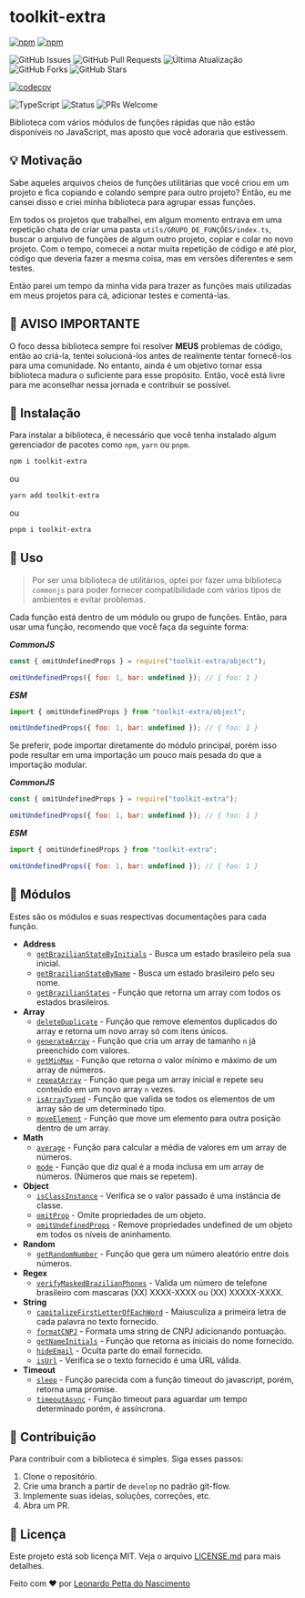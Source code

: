 
# toolkit-extra

[![npm](https://img.shields.io/npm/v/toolkit-extra)](https://www.npmjs.com/package/toolkit-extra)
[![npm](https://img.shields.io/npm/dm/toolkit-extra)](https://www.npmjs.com/package/toolkit-extra)

![GitHub Issues](https://img.shields.io/github/issues/leonardopn/toolkit-extra)
![GitHub Pull Requests](https://img.shields.io/github/issues-pr/leonardopn/toolkit-extra)
![Última Atualização](https://img.shields.io/github/last-commit/leonardopn/toolkit-extra)
![GitHub Forks](https://img.shields.io/github/forks/leonardopn/toolkit-extra)
![GitHub Stars](https://img.shields.io/github/stars/leonardopn/toolkit-extra)

[![codecov](https://codecov.io/gh/leonardopn/toolkit-extra/graph/badge.svg?token=SW854GY5YU)](https://codecov.io/gh/leonardopn/toolkit-extra)

![TypeScript](https://badgen.net/npm/types/toolkit-extra)
![Status](https://img.shields.io/badge/status-stable-brightgreen.svg)
![PRs Welcome](https://img.shields.io/badge/PRs-welcome-brightgreen.svg)

Biblioteca com vários módulos de funções rápidas que não estão disponíveis no JavaScript, mas aposto que você adoraria que estivessem.

## :bulb: Motivação

Sabe aqueles arquivos cheios de funções utilitárias que você criou em um projeto e fica copiando e colando sempre para outro projeto? Então, eu me cansei disso e criei minha biblioteca para agrupar essas funções.

Em todos os projetos que trabalhei, em algum momento entrava em uma repetição chata de criar uma pasta `utils/GRUPO_DE_FUNÇÕES/index.ts`, buscar o arquivo de funções de algum outro projeto, copiar e colar no novo projeto. Com o tempo, comecei a notar muita repetição de código e até pior, código que deveria fazer a mesma coisa, mas em versões diferentes e sem testes.

Então parei um tempo da minha vida para trazer as funções mais utilizadas em meus projetos para cá, adicionar testes e comentá-las.

## :mega: AVISO IMPORTANTE

O foco dessa biblioteca sempre foi resolver **MEUS** problemas de código, então ao criá-la, tentei solucioná-los antes de realmente tentar fornecê-los para uma comunidade. No entanto, ainda é um objetivo tornar essa biblioteca madura o suficiente para esse propósito. Então, você está livre para me aconselhar nessa jornada e contribuir se possível.

## :minidisc: Instalação

Para instalar a biblioteca, é necessário que você tenha instalado algum gerenciador de pacotes como `npm`, `yarn` ou `pnpm`.

```bash
npm i toolkit-extra 
```

ou

```bash
yarn add toolkit-extra
```

ou

```bash
pnpm i toolkit-extra
```

## :tada: Uso

>Por ser uma biblioteca de utilitários, optei por fazer uma biblioteca `commonjs` para poder fornecer compatibilidade com vários tipos de ambientes e evitar problemas.

Cada função está dentro de um módulo ou grupo de funções. Então, para usar uma função, recomendo que você faça da seguinte forma:

***CommonJS***

```javascript
const { omitUndefinedProps } = require("toolkit-extra/object");

omitUndefinedProps({ foo: 1, bar: undefined }); // { foo: 1 }
```

***ESM***

```javascript
import { omitUndefinedProps } from "toolkit-extra/object";

omitUndefinedProps({ foo: 1, bar: undefined }); // { foo: 1 }
```

Se preferir, pode importar diretamente do módulo principal, porém isso pode resultar em uma importação um pouco mais pesada do que a importação modular.

***CommonJS***

```javascript
const { omitUndefinedProps } = require("toolkit-extra");

omitUndefinedProps({ foo: 1, bar: undefined }); // { foo: 1 }
```

***ESM***

```javascript
import { omitUndefinedProps } from "toolkit-extra";

omitUndefinedProps({ foo: 1, bar: undefined }); // { foo: 1 }
```

## :mag_right: Módulos

Estes são os módulos e suas respectivas documentações para cada função.

- **Address**
  - [`getBrazilianStateByInitials`](./src/docs/getBrazilianStateByInitials.md) - Busca um estado brasileiro pela sua inicial.
  - [`getBrazilianStateByName`](./src/docs/getBrazilianStateByName.md) - Busca um estado brasileiro pelo seu nome.
  - [`getBrazilianStates`](./src/docs/getBrazilianStates.md) - Função que retorna um array com todos os estados brasileiros.
- **Array**
  - [`deleteDuplicate`](./src/docs/deleteDuplicate.md) - Função que remove elementos duplicados do array e retorna um novo array só com itens únicos.
  - [`generateArray`](./src/docs/generateArray.md) - Função que cria um array de tamanho `n` já preenchido com valores.
  - [`getMinMax`](./src/docs/getMinMax.md) - Função que retorna o valor mínimo e máximo de um array de números.
  - [`repeatArray`](./src/docs/repeatArray.md) - Função que pega um array inicial e repete seu conteúdo em um novo array `n` vezes.
  - [`isArrayTyped`](./src/docs/isArrayTyped.md) - Função que valida se todos os elementos de um array são de um determinado tipo.
  - [`moveElement`](./src/docs/moveElement.md) - Função que move um elemento para outra posição dentro de um array.
- **Math**
  - [`average`](./src/docs/average.md) - Função para calcular a média de valores em um array de números.
  - [`mode`](./src/docs/mode.md) - Função que diz qual é a moda inclusa em um array de números. (Números que mais se repetem).
- **Object**
  - [`isClassInstance`](./src/docs/isClassInstance.md) - Verifica se o valor passado é uma instância de classe.
  - [`omitProp`](./src/docs/omitProp.md) - Omite propriedades de um objeto.
  - [`omitUndefinedProps`](./src/docs/omitUndefinedProps.md) - Remove propriedades undefined de um objeto em todos os níveis de aninhamento.
- **Random**
  - [`getRandomNumber`](./src/docs/getRandomNumber.md) - Função que gera um número aleatório entre dois números.
- **Regex**
  - [`verifyMaskedBrazilianPhones`](./src/docs/verifyMaskedBrazilianPhones.md) - Valida um número de telefone brasileiro com mascaras (XX) XXXX-XXXX ou (XX) XXXXX-XXXX.
- **String**
  - [`capitalizeFirstLetterOfEachWord`](./src/docs/capitalizeFirstLetterOfEachWord.md) - Maiusculiza a primeira letra de cada palavra no texto fornecido.
  - [`formatCNPJ`](./src/docs/formatCNPJ.md) - Formata uma string de CNPJ adicionando pontuação.
  - [`getNameInitials`](./src/docs/getNameInitials.md) - Função que retorna as iniciais do nome fornecido.
  - [`hideEmail`](./src/docs/hideEmail.md) - Oculta parte do email fornecido.
  - [`isUrl`](./src/docs/isUrl.md) - Verifica se o texto fornecido é uma URL válida.
- **Timeout**
  - [`sleep`](./src/docs/sleep.md) - Função parecida com a função timeout do javascript, porém, retorna uma promise.
  - [`timeoutAsync`](./src/docs/timeoutAsync.md) - Função timeout para aguardar um tempo determinado porém, é assíncrona.

## :handshake: Contribuição

Para contribuir com a biblioteca é simples. Siga esses passos:

1. Clone o repositório.
2. Crie uma branch a partir de `develop` no padrão git-flow.
3. Implemente suas ideias, soluções, correções, etc.
4. Abra um PR.

## :memo: Licença

Este projeto está sob licença MIT. Veja o arquivo [LICENSE.md](LICENSE.md) para mais detalhes.

Feito com :heart: por [Leonardo Petta do Nascimento](https://github.com/leonardopn)
